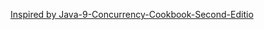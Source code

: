 [Inspired by Java-9-Concurrency-Cookbook-Second-Editio](http://github.com/PacktPublishing/Java-9-Concurrency-Cookbook)
